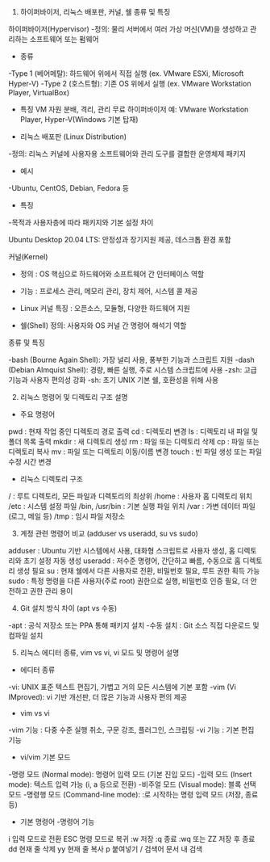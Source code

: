 1. 하이퍼바이저, 리눅스 배포판, 커널, 쉘 종류 및 특징
 
하이퍼바이저(Hypervisor)
-정의: 물리 서버에서 여러 가상 머신(VM)을 생성하고 관리하는 소프트웨어 또는 펌웨어

* 종류

-Type 1 (베어메탈): 하드웨어 위에서 직접 실행 (ex. VMware ESXi, Microsoft Hyper-V)
-Type 2 (호스트형): 기존 OS 위에서 실행 (ex. VMware Workstation Player, VirtualBox)

* 특징
VM 자원 분배, 격리, 관리
무료 하이퍼바이저 예: VMware Workstation Player, Hyper-V(Windows 기본 탑재)

* 리눅스 배포판 (Linux Distribution)

-정의: 리눅스 커널에 사용자용 소프트웨어와 관리 도구를 결합한 운영체제 패키지

* 예시

-Ubuntu, CentOS, Debian, Fedora 등

* 특징

-목적과 사용자층에 따라 패키지와 기본 설정 차이

Ubuntu Desktop 20.04 LTS: 안정성과 장기지원 제공, 데스크톱 환경 포함

커널(Kernel)

* 정의 : OS 핵심으로 하드웨어와 소프트웨어 간 인터페이스 역할
* 기능 : 프로세스 관리, 메모리 관리, 장치 제어, 시스템 콜 제공

* Linux 커널 특징 : 오픈소스, 모듈형, 다양한 하드웨어 지원

* 쉘(Shell)
정의: 사용자와 OS 커널 간 명령어 해석기 역할

종류 및 특징

-bash (Bourne Again Shell): 가장 널리 사용, 풍부한 기능과 스크립트 지원
-dash (Debian Almquist Shell): 경량, 빠른 실행, 주로 시스템 스크립트에 사용
-zsh: 고급 기능과 사용자 편의성 강화
-sh: 초기 UNIX 기본 쉘, 호환성을 위해 사용

2. 리눅스 명령어 및 디렉토리 구조 설명
   
* 주요 명령어
	
pwd	: 현재 작업 중인 디렉토리 경로 출력
cd	: 디렉토리 변경
ls	: 디렉토리 내 파일 및 폴더 목록 출력
mkdir : 새 디렉토리 생성
rm : 파일 또는 디렉토리 삭제
cp : 파일 또는 디렉토리 복사
mv : 파일 또는 디렉토리 이동/이름 변경
touch : 빈 파일 생성 또는 파일 수정 시간 변경

* 리눅스 디렉토리 구조
  
/ : 루트 디렉토리, 모든 파일과 디렉토리의 최상위
/home : 사용자 홈 디렉토리 위치
/etc : 시스템 설정 파일
/bin, /usr/bin : 기본 실행 파일 위치
/var : 가변 데이터 파일(로그, 메일 등)
/tmp : 임시 파일 저장소

3. 계정 관련 명령어 비교 (adduser vs useradd, su vs sudo)

adduser	: Ubuntu 기반 시스템에서 사용, 대화형 스크립트로 사용자 생성, 홈 디렉토리와 초기 설정 자동 생성
useradd : 저수준 명령어, 간단하고 빠름, 수동으로 홈 디렉토리 생성 필요
su : 현재 쉘에서 다른 사용자로 전환, 비밀번호 필요, 루트 권한 획득 가능
sudo : 특정 명령을 다른 사용자(주로 root) 권한으로 실행, 비밀번호 인증 필요, 더 안전하고 권한 관리 용이

4. Git 설치 방식 차이 (apt vs 수동)

-apt : 공식 저장소 또는 PPA 통해 패키지 설치
-수동 설치 : Git 소스 직접 다운로드 및 컴파일 설치

5. 리눅스 에디터 종류, vim vs vi, vi 모드 및 명령어 설명

* 에디터 종류
  
-vi: UNIX 표준 텍스트 편집기, 가볍고 거의 모든 시스템에 기본 포함
-vim (Vi IMproved): vi 기반 개선판, 더 많은 기능과 사용자 편의 제공

* vim vs vi

-vim 기능 : 다중 수준 실행 취소, 구문 강조, 플러그인, 스크립팅
-vi 기능 : 기본 편집 기능

* vi/vim 기본 모드

-명령 모드 (Normal mode): 명령어 입력 모드 (기본 진입 모드)
-입력 모드 (Insert mode): 텍스트 입력 가능 (i, a 등으로 전환)
-비주얼 모드 (Visual mode): 블록 선택 모드
-명령행 모드 (Command-line mode): :로 시작하는 명령 입력 모드 (저장, 종료 등)

* 기본 명령어
-명령어	기능

i	입력 모드로 전환
ESC	명령 모드로 복귀
:w	저장
:q	종료
:wq 또는 ZZ	저장 후 종료
dd	현재 줄 삭제
yy	현재 줄 복사
p	붙여넣기
/ 검색어	문서 내 검색